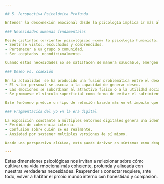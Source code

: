 ```yaml
---

## 5. Perspectiva Psicológica Profunda

Entender la desconexión emocional desde la psicología implica ir más allá de los síntomas visibles para explorar las necesidades humanas más profundas que han sido desplazadas, distorsionadas o insatisfechas en el contexto actual. Esta sección aborda tres dimensiones clave, las necesidades afectivas fundamentales, la confusión entre deseo y conexión, y la fragmentación del yo en la era digital.

### Necesidades humanas fundamentales

Desde distintas corrientes psicológicas —como la psicología humanista, la teoría del apego y la neurociencia afectiva— se ha demostrado que los seres humanos tienen necesidades básicas de vínculo
- Sentirse vistos, escuchados y comprendidos.
- Pertenecer a un grupo o comunidad.
- Ser aceptados incondicionalmente.

Cuando estas necesidades no se satisfacen de manera saludable, emergen mecanismos de compensación búsqueda compulsiva de atención, relaciones codependientes, evitación emocional, entre otros. La desconexión emocional contemporánea puede leerse como una cultura que sistemáticamente frustra estas necesidades básicas, generando malestar psíquico crónico.

### Deseo vs. conexión

En la actualidad, se ha producido una fusión problemática entre el deseo (sexual, estético, social) y la conexión emocional genuina. Muchas personas, especialmente jóvenes, han sido socializadas en contextos donde
- El valor personal se asocia a la capacidad de generar deseo.
- Las emociones se subordinan al atractivo físico o a la utilidad social.
- Se promueve el vínculo superficial como forma de evitar el sufrimiento.

Este fenómeno produce un tipo de relación basada más en el impacto que en la reciprocidad. La conexión real —que implica apertura, escucha y vulnerabilidad— se vuelve riesgosa, incómoda o incluso innecesaria dentro de esta lógica.

### Fragmentación del yo en la era digital

La exposición constante a múltiples entornos digitales genera una identidad fragmentada. La persona se adapta a distintos públicos, plataformas y roles, lo que puede generar
- Pérdida de coherencia interna.
- Confusión sobre quién se es realmente.
- Ansiedad por sostener múltiples versiones de sí mismo.

Desde una perspectiva clínica, esto puede derivar en síntomas como despersonalización, baja autoestima, crisis de identidad y sensación de irrealidad. La desconexión emocional es también una desconexión de uno mismo, donde el sujeto deja de habitarse con autenticidad.

---
```


Estas dimensiones psicológicas nos invitan a reflexionar sobre cómo cultivar una vida emocional más coherente, profunda y alineada con nuestras verdaderas necesidades. Reaprender a conectar requiere, ante todo, volver a habitar el propio mundo interno con honestidad y compasión.
